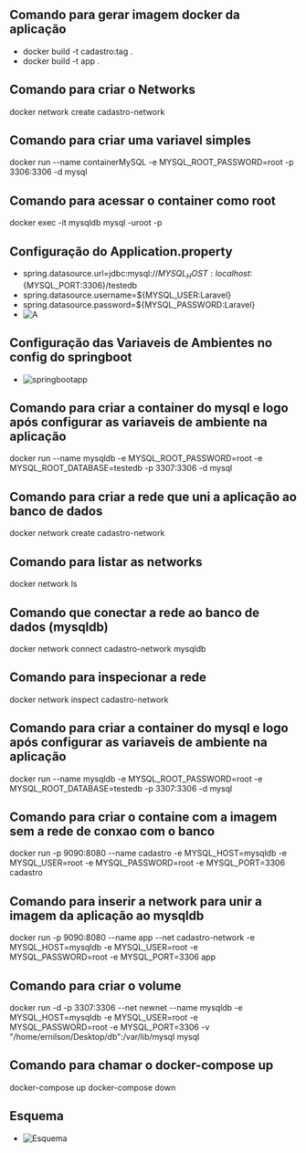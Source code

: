 ## Comando para gerar imagem docker da aplicação
- docker build -t cadastro:tag .
- docker build -t app .

## Comando para criar o Networks
docker network create cadastro-network

## Comando para criar uma variavel simples
docker run --name containerMySQL -e MYSQL_ROOT_PASSWORD=root -p 3306:3306 -d mysql

## Comando para acessar o container como root
docker exec -it mysqldb mysql -uroot -p

## Configuração do Application.property
 - spring.datasource.url=jdbc:mysql://${MYSQL_HOST:localhost}:${MYSQL_PORT:3306}/testedb
 - spring.datasource.username=${MYSQL_USER:Laravel}
 - spring.datasource.password=${MYSQL_PASSWORD:Laravel}
 - ![A](https://github.com/Ernilson/apiCadastroDocker/assets/30840118/772eaeb9-0347-40eb-b653-a8f98b17eefe)
## Configuração das Variaveis de Ambientes no config do springboot
 - ![springbootapp](https://github.com/Ernilson/apiCadastroDocker/assets/30840118/199c67b0-dee1-4ed6-99a4-c99e125c709c)

## Comando para criar a container do mysql e logo após configurar as variaveis de ambiente na aplicação
docker run --name mysqldb -e MYSQL_ROOT_PASSWORD=root -e MYSQL_ROOT_DATABASE=testedb -p 3307:3306 -d mysql

## Comando para criar a rede que uni a aplicação ao banco de dados
docker network create cadastro-network

## Comando para listar as networks
docker network ls

## Comando que conectar a rede ao banco de dados (mysqldb)
docker network connect cadastro-network mysqldb

## Comando para inspecionar a rede
docker network inspect cadastro-network

## Comando para criar a container do mysql e logo após configurar as variaveis de ambiente na aplicação
docker run --name mysqldb -e MYSQL_ROOT_PASSWORD=root -e MYSQL_ROOT_DATABASE=testedb -p 3307:3306 -d mysql

## Comando para criar o containe com a imagem sem a rede de conxao com o banco
docker run -p 9090:8080 --name cadastro -e MYSQL_HOST=mysqldb -e MYSQL_USER=root -e MYSQL_PASSWORD=root -e MYSQL_PORT=3306 cadastro

## Comando para inserir a network para unir a imagem da aplicação ao mysqldb
docker run -p 9090:8080 --name app --net cadastro-network -e MYSQL_HOST=mysqldb -e MYSQL_USER=root -e MYSQL_PASSWORD=root -e MYSQL_PORT=3306 app

## Comando para criar o volume
docker run -d -p 3307:3306 --net newnet --name mysqldb -e MYSQL_HOST=mysqldb -e MYSQL_USER=root -e MYSQL_PASSWORD=root -e MYSQL_PORT=3306 -v "/home/ernilson/Desktop/db":/var/lib/mysql mysql

## Comando para chamar o docker-compose up
docker-compose up
docker-compose down

## Esquema
- ![Esquema](https://github.com/Ernilson/apiCadastroDocker/assets/30840118/54127089-d859-4840-8457-b42dc16c9979)

